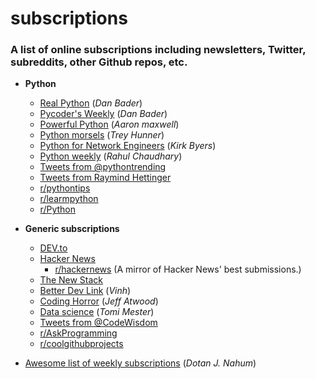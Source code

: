 # subscriptions

### A list of online subscriptions including newsletters, Twitter, subreddits, other Github repos, etc. ###

- **Python**
  - [Real Python](https://realpython.com/) (_Dan Bader_)
  - [Pycoder's Weekly](https://pycoders.com/) (_Dan Bader_)
  - [Powerful Python](https://powerfulpython.com/) (_Aaron maxwell_)
  - [Python morsels](https://www.pythonmorsels.com/) (_Trey Hunner_)
  - [Python for Network Engineers](https://pynet.twb-tech.com/) (_Kirk Byers_)
  - [Python weekly](https://www.pythonweekly.com/) (_Rahul Chaudhary_)
  - [Tweets from @pythontrending](https://twitter.com/pythontrending)
  - [Tweets from Raymind Hettinger](https://twitter.com/raymondh)
  - [r/pythontips](https://www.reddit.com/r/pythontips/)
  - [r/learmpython](https://www.reddit.com/r/learnpython/)
  - [r/Python](https://www.reddit.com/r/Python/)
- **Generic subscriptions**
  - [DEV.to](https://dev.to/)
  - [Hacker News](https://hackernewsletter.com/)
    - [r/hackernews](https://www.reddit.com/r/hackernews/) (A mirror of Hacker News' best submissions.)
  - [The New Stack](https://thenewstack.io/)
  - [Better Dev Link](https://betterdev.link/) (_Vinh_)
  - [Coding Horror](https://blog.codinghorror.com/) (_Jeff Atwood_)
  - [Data science](https://data36.com/inner-circle-data36-newsletter-free-data-science-resources/) (_Tomi Mester_)
  - [Tweets from @CodeWisdom](https://twitter.com/CodeWisdom)
  - [r/AskProgramming](https://www.reddit.com/r/AskProgramming/)
  - [r/coolgithubprojects](https://www.reddit.com/r/coolgithubprojects/)
  
- [Awesome list of weekly subscriptions](https://github.com/jondot/awesome-weekly) (_Dotan J. Nahum_)
